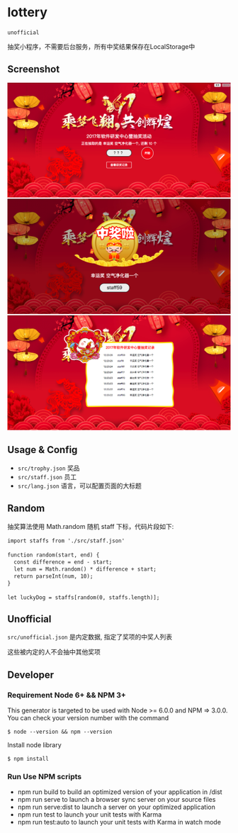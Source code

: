 # lottery

`unofficial`

抽奖小程序，不需要后台服务，所有中奖结果保存在LocalStorage中

## Screenshot

![home](screenshot/home.png)
![winning](screenshot/winning.png)
![lucky-dog](screenshot/lucky-dog.png)

## Usage & Config

- `src/trophy.json` 奖品
- `src/staff.json` 员工
- `src/lang.json` 语言，可以配置页面的大标题

## Random

抽奖算法使用 Math.random 随机 staff 下标，代码片段如下:

```
import staffs from './src/staff.json'

function random(start, end) {
  const difference = end - start;
  let num = Math.random() * difference + start;
  return parseInt(num, 10);
}

let luckyDog = staffs[random(0, staffs.length)];
```

## Unofficial

`src/unofficial.json` 是内定数据, 指定了奖项的中奖人列表

这些被内定的人不会抽中其他奖项

## Developer

### Requirement Node 6+ && NPM 3+

This generator is targeted to be used with Node >= 6.0.0 and NPM => 3.0.0. You can check your version number with the command
```
$ node --version && npm --version
```
Install node library

```
$ npm install
```

### Run Use NPM scripts

- npm run build to build an optimized version of your application in /dist
- npm run serve to launch a browser sync server on your source files
- npm run serve:dist to launch a server on your optimized application
- npm run test to launch your unit tests with Karma
- npm run test:auto to launch your unit tests with Karma in watch mode
